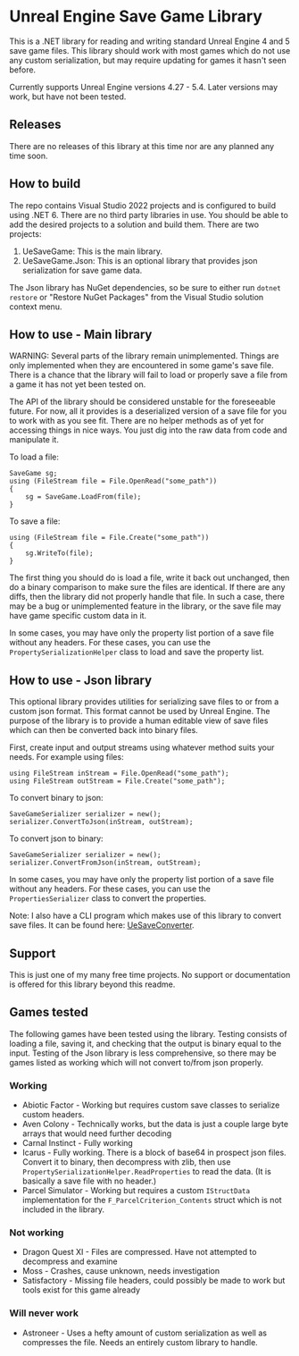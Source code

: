 # Unreal Engine Save Game Library

This is a .NET library for reading and writing standard Unreal Engine 4 and 5 save game files. This library should work with most games which do not use any custom serialization, but may require updating for games it hasn't seen before.

Currently supports Unreal Engine versions 4.27 - 5.4. Later versions may work, but have not been tested.

## Releases

There are no releases of this library at this time nor are any planned any time soon.

## How to build

The repo contains Visual Studio 2022 projects and is configured to build using .NET 6. There are no third party libraries in use. You should be able to add the desired projects to a solution and build them. There are two projects:

1. UeSaveGame: This is the main library.
2. UeSaveGame.Json: This is an optional library that provides json serialization for save game data.

The Json library has NuGet dependencies, so be sure to either run `dotnet restore` or "Restore NuGet Packages" from the Visual Studio solution context menu.

## How to use - Main library

WARNING: Several parts of the library remain unimplemented. Things are only implemented when they are encountered in some game's save file. There is a chance that the library will fail to load or properly save a file from a game it has not yet been tested on.

The API of the library should be considered unstable for the foreseeable future. For now, all it provides is a deserialized version of a save file for you to work with as you see fit. There are no helper methods as of yet for accessing things in nice ways. You just dig into the raw data from code and manipulate it.

To load a file:

    SaveGame sg;
    using (FileStream file = File.OpenRead("some_path"))
    {
        sg = SaveGame.LoadFrom(file);
    }

To save a file:

    using (FileStream file = File.Create("some_path"))
    {
        sg.WriteTo(file);
    }

The first thing you should do is load a file, write it back out unchanged, then do a binary comparison to make sure the files are identical. If there are any diffs, then the library did not properly handle that file. In such a case, there may be a bug or unimplemented feature in the library, or the save file may have game specific custom data in it.

In some cases, you may have only the property list portion of a save file without any headers. For these cases, you can use the `PropertySerializationHelper` class to load and save the property list.

## How to use - Json library

This optional library provides utilities for serializing save files to or from a custom json format. This format cannot be used by Unreal Engine. The purpose of the library is to provide a human editable view of save files which can then be converted back into binary files.

First, create input and output streams using whatever method suits your needs. For example using files:

    using FileStream inStream = File.OpenRead("some_path");
    using FileStream outStream = File.Create("some_path");

To convert binary to json:

    SaveGameSerializer serializer = new();
    serializer.ConvertToJson(inStream, outStream);

To convert json to binary:

    SaveGameSerializer serializer = new();
    serializer.ConvertFromJson(inStream, outStream);

In some cases, you may have only the property list portion of a save file without any headers. For these cases, you can use the `PropertiesSerializer` class to convert the properties.

Note: I also have a CLI program which makes use of this library to convert save files. It can be found here: [UeSaveConverter](https://github.com/CrystalFerrai/UeSaveConverter.git).

## Support

This is just one of my many free time projects. No support or documentation is offered for this library beyond this readme.

## Games tested

The following games have been tested using the library. Testing consists of loading a file, saving it, and checking that the output is binary equal to the input. Testing of the Json library is less comprehensive, so there may be games listed as working which will not convert to/from json properly.

### Working
* Abiotic Factor - Working but requires custom save classes to serialize custom headers.
* Aven Colony - Technically works, but the data is just a couple large byte arrays that would need further decoding
* Carnal Instinct - Fully working
* Icarus - Fully working. There is a block of base64 in prospect json files. Convert it to binary, then decompress with zlib, then use `PropertySerializationHelper.ReadProperties` to read the data. (It is basically a save file with no header.)
* Parcel Simulator - Working but requires a custom `IStructData` implementation for the `F_ParcelCriterion_Contents` struct which is not included in the library.

### Not working
* Dragon Quest XI - Files are compressed. Have not attempted to decompress and examine
* Moss - Crashes, cause unknown, needs investigation
* Satisfactory - Missing file headers, could possibly be made to work but tools exist for this game already

### Will never work
* Astroneer - Uses a hefty amount of custom serialization as well as compresses the file. Needs an entirely custom library to handle.